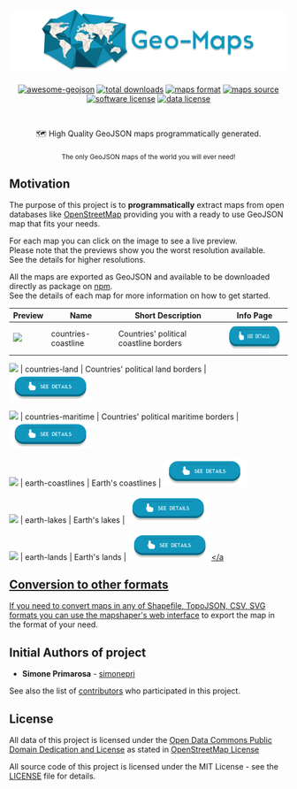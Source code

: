 <h1 align="center">
  <a href="https://github.com/ADanback/sql-for-data-analysis/tree/Geomapping"><img src="https://raw.githubusercontent.com/ADanback/sql-for-data-analysis/Geomapping/media/geo-maps.jpg" alt="geo-maps" /></a>
</h1>
<p align="center">
  <a href="https://github.com/tmcw/awesome-geojson"><img src="https://awesome.re/mentioned-badge.svg" alt="awesome-geojson" /></a>
  <a href="https://github.com/ADanback/sql-for-data-analysis/releases"><img src="https://img.shields.io/github/tag/ADanback/sql-for-data-analysis.svg" alt="total downloads" /></a>
  <a href="http://geojson.org/"><img src="https://img.shields.io/badge/format-GeoJSON-e67e22.svg" alt="maps format" /></a>
  <a href="http://www.openstreetmap.org/"><img src="https://img.shields.io/badge/source-OSM-2ecc71.svg" alt="maps source" /></a>
  <a href="https://github.com/ADanback/sql-for-data-analysis/blob/Geomapping/LICENSE"><img src="https://img.shields.io/github/license/ADanback/sql-for-data-analysis.svg" alt="software license" /></a>
  <a href="https://opendatacommons.org/licenses/odbl/1.0/"><img src="https://img.shields.io/badge/license-ODbL-2980b9.svg" alt="data license" /></a>
</p>
<br />
<p align="center">
  🗺 High Quality GeoJSON maps programmatically generated.
</p>
<p align="center">
  <sub>
    The only GeoJSON maps of the world you will ever need!
  </sub>
</p>

## Motivation
The purpose of this project is to **programmatically** extract maps from open
databases like [OpenStreetMap](https://www.openstreetmap.org) providing you
with a ready to use GeoJSON map that fits your needs.  

For each map you can click on the image to see a live preview.  
Please note that the previews show you the worst resolution available.  
See the details for higher resolutions.

All the maps are exported as GeoJSON and available to be downloaded directly as package on [npm](https://www.npmjs.com/org/geo-maps).  
See the details of each map for more information on how to get started.

Preview | Name | Short Description | Info Page
--------|------|-------------------|----------
<a alt="see countries-coastline on geojson.io" href="http://geojson.io/#data=data:text/x-url,https://raw.githubusercontent.com/ADanback/sql-for-data-analysis/Geomapping/countries-coastline.js"><img src="https://raw.githubusercontent.com/ADanback/sql-for-data-analysis/Geomapping/countries-coastline.png" height="100px"/></a> | countries-coastline | Countries' political coastline borders | <a alt="See countries-coastline details" href="https://github.com/ADanback/sql-for-data-analysis/blob/Geomapping/info/countries-coastline.md"><img src="https://raw.githubusercontent.com/ADanback/sql-for-data-analysis/Geomapping/media/details-button.png" height="50px"/></a>

<a alt="see countries-land on geojson.io" href="http://geojson.io/#data=data:text/x-url,https://raw.githubusercontent.com/ADanback/sql-for-data-analysis/Geomapping/countries-land.js"><img src="https://raw.githubusercontent.com/ADanback/sql-for-data-analysis/Geomapping/countries-land.png" height="100px"/></a> | countries-land | Countries' political land borders | <a alt="See countries-land details" href="https://github.com/ADanback/sql-for-data-analysis/blob/Geomapping/info/countries-land.md"><img src="https://raw.githubusercontent.com/ADanback/sql-for-data-analysis/Geomapping/media/details-button.png" height="50px"/></a>

<a alt="see countries-maritime on geojson.io" href="http://geojson.io/#data=data:text/x-url,https://raw.githubusercontent.com/ADanback/sql-for-data-analysis/Geomapping/countries-maritime.js"><img src="https://raw.githubusercontent.com/ADanback/sql-for-data-analysis/Geomapping/countries-maritime.png" height="100px"/></a> | countries-maritime | Countries' political maritime borders | <a alt="See countries-maritime details" href="https://github.com/ADanback/sql-for-data-analysis/blob/Geomapping/info/countries-maritime.md"><img src="https://raw.githubusercontent.com/ADanback/sql-for-data-analysis/Geomapping/media/details-button.png" height="50px"/></a>

<a alt="see earth-coastlines on geojson.io" href="http://geojson.io/#data=data:text/x-url,https://raw.githubusercontent.com/ADanback/sql-for-data-analysis/Geomapping/earth-coastlines.js"><img src="https://raw.githubusercontent.com/ADanback/sql-for-data-analysis/Geomapping/earth-coastlines.png" height="100px"/></a> | earth-coastlines | Earth's coastlines | <a alt="See earth-coastlines details" href="https://github.com/ADanback/sql-for-data-analysis/blob/Geomapping/info/earth-coastlines.md"><img src="https://raw.githubusercontent.com/ADanback/sql-for-data-analysis/Geomapping/media/details-button.png" height="50px"/></a>

<a alt="see earth-lakes on geojson.io" href="http://geojson.io/#data=data:text/x-url,https://raw.githubusercontent.com/ADanback/sql-for-data-analysis/Geomapping/earth-lakes.js"><img src="https://raw.githubusercontent.com/ADanback/sql-for-data-analysis/Geomapping/earth-lakes.png" height="100px"/></a> | earth-lakes | Earth's lakes | <a alt="See earth-lakes details" href="https://github.com/ADanback/sql-for-data-analysis/blob/Geomapping/info/earth-lakes.md"><img src="https://raw.githubusercontent.com/ADanback/sql-for-data-analysis/Geomapping/media/details-button.png" height="50px"/></a>

<a alt="see earth-lands on geojson.io" href="http://geojson.io/#data=data:text/x-url,https://raw.githubusercontent.com/ADanback/sql-for-data-analysis/Geomapping/earth-lands.js"><img src="https://raw.githubusercontent.com/ADanback/sql-for-data-analysis/Geomapping/earth-lands.png" height="100px"/></a> | earth-lands | Earth's lands | <a alt="See earth-lands details" href="https://github.com/ADanback/sql-for-data-analysis/blob/Geomapping/info/earth-lands.md"><img src="https://raw.githubusercontent.com/ADanback/sql-for-data-analysis/Geomapping/media/details-button.png" height="50px"/></a

## Conversion to other formats
If you need to convert maps in any of Shapefile, TopoJSON, CSV, SVG formats you can use the [mapshaper's web interface](mapshaper.org) to export the map in the format of your need.  


## Initial Authors of project
* **Simone Primarosa** - [simonepri](https://github.com/simonepri)

See also the list of [contributors](https://github.com/simonepri/geo-maps/contributors) who participated in this project.

## License
All data of this project is licensed under the [Open Data Commons Public Domain Dedication and License](https://opendatacommons.org/licenses/odbl/1.0/) as stated in [OpenStreetMap License](http://www.openstreetmap.org/copyright)

All source code of this project is licensed under the MIT License - see the [LICENSE](LICENSE) file for details.
